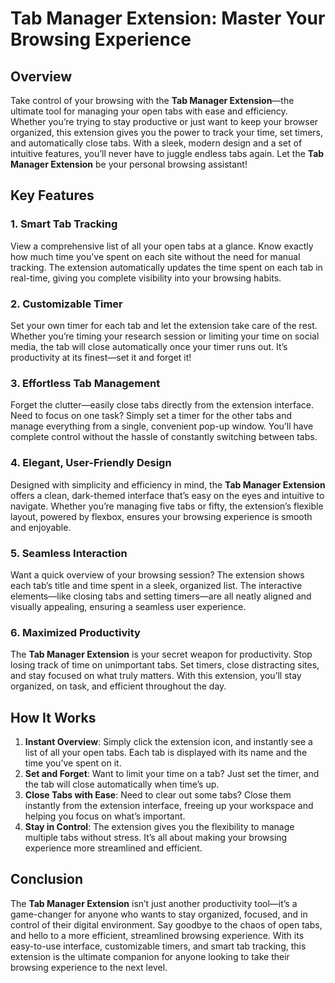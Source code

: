 # Tab Manager Extension: Master Your Browsing Experience




## Overview
Take control of your browsing with the **Tab Manager Extension**—the ultimate tool for managing your open tabs with ease and efficiency. Whether you’re trying to stay productive or just want to keep your browser organized, this extension gives you the power to track your time, set timers, and automatically close tabs. With a sleek, modern design and a set of intuitive features, you’ll never have to juggle endless tabs again. Let the **Tab Manager Extension** be your personal browsing assistant!

## Key Features




### 1. Smart Tab Tracking  
View a comprehensive list of all your open tabs at a glance. Know exactly how much time you've spent on each site without the need for manual tracking. The extension automatically updates the time spent on each tab in real-time, giving you complete visibility into your browsing habits.





### 2. Customizable Timer  
Set your own timer for each tab and let the extension take care of the rest. Whether you’re timing your research session or limiting your time on social media, the tab will close automatically once your timer runs out. It’s productivity at its finest—set it and forget it!




### 3. Effortless Tab Management  
Forget the clutter—easily close tabs directly from the extension interface. Need to focus on one task? Simply set a timer for the other tabs and manage everything from a single, convenient pop-up window. You’ll have complete control without the hassle of constantly switching between tabs.





### 4. Elegant, User-Friendly Design  
Designed with simplicity and efficiency in mind, the **Tab Manager Extension** offers a clean, dark-themed interface that’s easy on the eyes and intuitive to navigate. Whether you’re managing five tabs or fifty, the extension’s flexible layout, powered by flexbox, ensures your browsing experience is smooth and enjoyable.





### 5. Seamless Interaction  
Want a quick overview of your browsing session? The extension shows each tab’s title and time spent in a sleek, organized list. The interactive elements—like closing tabs and setting timers—are all neatly aligned and visually appealing, ensuring a seamless user experience.





### 6. Maximized Productivity  
The **Tab Manager Extension** is your secret weapon for productivity. Stop losing track of time on unimportant tabs. Set timers, close distracting sites, and stay focused on what truly matters. With this extension, you’ll stay organized, on task, and efficient throughout the day.





## How It Works




1. **Instant Overview**: Simply click the extension icon, and instantly see a list of all your open tabs. Each tab is displayed with its name and the time you’ve spent on it.
2. **Set and Forget**: Want to limit your time on a tab? Just set the timer, and the tab will close automatically when time’s up.
3. **Close Tabs with Ease**: Need to clear out some tabs? Close them instantly from the extension interface, freeing up your workspace and helping you focus on what’s important.
4. **Stay in Control**: The extension gives you the flexibility to manage multiple tabs without stress. It’s all about making your browsing experience more streamlined and efficient.





## Conclusion
The **Tab Manager Extension** isn’t just another productivity tool—it’s a game-changer for anyone who wants to stay organized, focused, and in control of their digital environment. Say goodbye to the chaos of open tabs, and hello to a more efficient, streamlined browsing experience. With its easy-to-use interface, customizable timers, and smart tab tracking, this extension is the ultimate companion for anyone looking to take their browsing experience to the next level.

 
